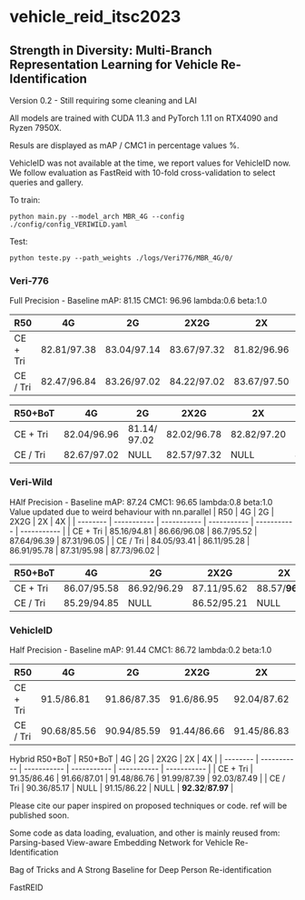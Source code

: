 # vehicle_reid_itsc2023
## Strength in Diversity: Multi-Branch Representation Learning for Vehicle Re-Identification

Version 0.2 - Still requiring some cleaning and LAI

All models are trained with CUDA 11.3 and PyTorch 1.11 on RTX4090 and Ryzen 7950X.

Resuls are displayed as mAP / CMC1 in percentage values %.

VehicleID was not available at the time, we report values for VehicleID now. We follow evaluation as FastReid with 10-fold cross-validation to select queries and gallery.

To train:
```console
python main.py --model_arch MBR_4G --config ./config/config_VERIWILD.yaml
```

Test:
```console
python teste.py --path_weights ./logs/Veri776/MBR_4G/0/
```



### Veri-776
Full Precision - Baseline mAP: 81.15 CMC1: 96.96 lambda:0.6 beta:1.0

| R50      | 4G          | 2G          | 2X2G        | 2X          | 4X          |
| -------- | ----------- | ----------- | ----------- | ----------- | ----------- |
| CE + Tri | 82.81/97.38 | 83.04/97.14 | 83.67/97.32 | 81.82/96.96 | 82.31/97.32 |
| CE / Tri | 82.47/96.84 | 83.26/97.02 | 84.22/97.02 | 83.67/97.50 | 83.89/97.5  |

| R50+BoT  | 4G          | 2G           | 2X2G        | 2X          | 4X          |
| -------- | ----------- | ------------ | ----------- | ----------- | ----------- |
| CE + Tri | 82.04/96.96 | 81.14/ 97.02 | 82.02/96.78 | 82.82/97.20 | 83.3/97.62  |
| CE / Tri | 82.67/97.02 | NULL         | 82.57/97.32 | NULL        | **84.72**/**97.68** |


### Veri-Wild
HAlf Precision - Baseline mAP: 87.24 CMC1: 96.65 lambda:0.8 beta:1.0
Value updated due to weird behaviour with nn.parallel 
| R50      | 4G          | 2G          | 2X2G        | 2X          | 4X          |
| -------- | ----------- | ----------- | ----------- | ----------- | ----------- |
| CE + Tri | 85.16/94.81 | 86.66/96.08 | 86.7/95.52  | 87.64/96.39 | 87.31/96.05 |
| CE / Tri | 84.05/93.41 | 86.11/95.28 | 86.91/95.78 | 87.31/95.98 | 87.73/96.02 |

| R50+BoT  | 4G          | 2G          | 2X2G        | 2X          | 4X         |
| -------- | ----------- | ----------- | ----------- | ----------- | ---------- |
| CE + Tri | 86.07/95.58 | 86.92/96.29 | 87.11/95.62 | 88.57/**96.79** | **88.9**/96.55 |
| CE / Tri | 85.29/94.85 | NULL        | 86.52/95.21 | NULL        | 86.9/95.75 |



### VehicleID 

Half Precision - Baseline mAP:  91.44 CMC1: 86.72 lambda:0.2 beta:1.0


| R50      | 4G          | 2G          | 2X2G        | 2X          | 4X          |
| -------- | ----------- | ----------- | ----------- | ----------- | ----------- |
| CE + Tri | 91.5/86.81  | 91.86/87.35 | 91.6/86.95  | 92.04/87.62 | 91.79/87.28 |
| CE / Tri | 90.68/85.56 | 90.94/85.59 | 91.44/86.66 | 91.45/86.83 | 91.91/87.36 |

Hybrid R50+BoT
| R50+BoT  | 4G          | 2G          | 2X2G        | 2X          | 4X          |
| -------- | ----------- | ----------- | ----------- | ----------- | ----------- |
| CE + Tri | 91.35/86.46 | 91.66/87.01 | 91.48/86.76 | 91.99/87.39 | 92.03/87.49 |
| CE / Tri | 90.36/85.17 | NULL        | 91.15/86.22 | NULL        | **92.32**/**87.97** |


Please cite our paper inspired on proposed techniques or code. ref will be published soon.


Some code as data loading, evaluation, and other is mainly reused from:
Parsing-based View-aware Embedding Network for Vehicle Re-Identification

Bag of Tricks and A Strong Baseline for Deep Person Re-identification

FastREID
